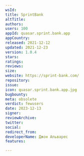 ```yaml
---
wsId: 
title: SprintBank
altTitle: 
authors: 
users: 100
appId: quasar.sprint.bank.app
appCountry: 
released: 2021-12-12
updated: 2021-12-23
version: 1.0.4
stars: 
ratings: 
reviews: 
size: 
website: https://sprint-bank.com/
repository: 
issue: 
icon: quasar.sprint.bank.app.jpg
bugbounty: 
meta: obsolete
verdict: fewusers
date: 2023-12-13
signer: 
reviewArchive: 
twitter: 
social: 
redirect_from: 
developerName: Джон Альварес
features: 

---
```


